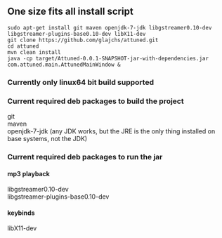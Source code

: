 ## One size fits all install script
```
sudo apt-get install git maven openjdk-7-jdk libgstreamer0.10-dev libgstreamer-plugins-base0.10-dev libX11-dev
git clone https://github.com/glajchs/attuned.git
cd attuned
mvn clean install
java -cp target/Attuned-0.0.1-SNAPSHOT-jar-with-dependencies.jar com.attuned.main.AttunedMainWindow &
```
### Currently only linux64 bit build supported

### Current required deb packages to build the project
git  
maven  
openjdk-7-jdk (any JDK works, but the JRE is the only thing installed on base systems, not the JDK)  

### Current required deb packages to run the jar

#### mp3 playback
libgstreamer0.10-dev  
libgstreamer-plugins-base0.10-dev  

#### keybinds
libX11-dev  
